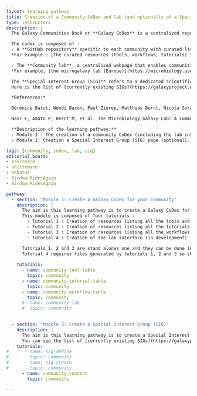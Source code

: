 ```yaml
---
layout: learning-pathway
title: Creation of a Community CoDex and lab (and optionally of a Special Interest Group (SIG))
type: instructors
description: |
  The Galaxy Communities Dock or **Galaxy CoDex** is a centralized repository that ensures the versioning and documentation of the community components (Batut et al., 2024; Nasr et al., 2024).

  The codex is composed of :
  - A **GitHub repository** specific to each community with curated lists of tools, workflows and tutorials relevant to the community.
  *For example : [The curated resources (tools, workflows, tutorials) for the microgalaxy codex](https://github.com/galaxyproject/galaxy_codex/tree/main/communities/microgalaxy/resources).*

  - The **Community lab**, a centralised webpage that enables communities to rapidly aggregate, curate, integrate, display, and launch relevant tools, workflows, and training on different Galaxy servers. This user-friendly interface, built on the Galaxy framework, provides community members with data analysis capacity without requiring programming expertise. Users can run individual tools or create complex workflows, with full provenance tracking to ensure reproducibility, designed specifically for the community research (Nasr et al., 2024). 
  *For example, [the microgalaxy lab (Europe)](https://microbiology.usegalaxy.eu/).*

  The **Special Interest Group (SIG)** refers to a dedicated scientific community that crosses individual lab boundaries and wants to collaborate, share resources, support each other, and/or collectively advocate on a given theme. We have SIGs based on region, domain of science, and more. You might consider that a SIG covers any group of like-minded Galaxy enthusiasts not currently combined into a Working Group.
  Here is the list of [currently existing SIGs](https://galaxyproject.org/community/sig/) and the [microgalaxy community of practice webpage](https://galaxyproject.org/community/sig/microbial#microgalaxy-community)

  *References:*

  Bérénice Batut, Wendi Bacon, Paul Zierep, Matthias Bernt, Nicola Soranzo, et al.. Galaxy CoDex for finding tools, workflows, and training. GCC 2024 - Galaxy Community Conference, Jun 2024, Brno, Czech Republic. ⟨10.7490/f1000research.1119764.1⟩. ⟨hal-04644966⟩

  Nasr E, Amato P, Bernt M, et al. The Microbiology Galaxy Lab: A community-driven gateway to tools, workflows, and training for reproducible and FAIR analysis of microbial data. Preprint. bioRxiv. 2025;2024.12.23.629682. Published 2025 Mar 26. doi:10.1101/2024.12.23.629682

  **Description of the learning pathway:**
  - Module 1 : The creation of a community CoDex (including the lab interface). Generation of the CoDex includes the generation of three tables : A tool table, a tutorial table and a workflow table.
  - Module 2: Creation a Special Interest Group (SIG) page (optional).

tags: [community, codex, lab, sig]
editorial_board:
- scorreard
- shiltemann
- bebatut
- BirdmanRidesAgain
- BirdmanRidesAgain

pathway:
  - section: "Module 1: Create a Galaxy CoDex for your community"
    description: |
      The aim is this learning pathway is to create a Galaxy CoDex for your community (including the lab interface).
      This module is composed of four tutorials :
        - Tutorial 1 : Creation of resources listing all the tools and their metadata relevant to your community.
        - Tutorial 2 : Creation of resources listing all the tutorials and their metadata relevant to your community.
        - Tutorial 3 : Creation of resources listing all the workflows and their metadata relevant to your community.
        - Tutorial 4 : Creation of the lab interface (in development)

      Tutorials 1, 2 and 3 are stand alones one and they can be done in any order (or skipped altogether).
      Tutorial 4 requires files generated by tutorials 1, 2 and 3 so should be done last.
    
    tutorials:
      - name: community-tool-table
        topic: community        
      - name: community-tutorial-table
        topic: community
      - name: community-workflow-table
        topic: community
      #- name: community-lab
      #  topic: community

        
  - section: "Module 2: Create a Special Interest Group (SIG)"
    description: |
      The aim is this learning pathway is to create a Special Interest Group (SIG) webpage for your community.
      You can see the list of [currently existing SIGs](https://galaxyproject.org/community/sig/) for insipration.
    tutorials:
#      - name: sig-define
#        topic: community
#      - name: sig-create
#        topic: community        
      - name: community_content
        topic: community

---    
```

